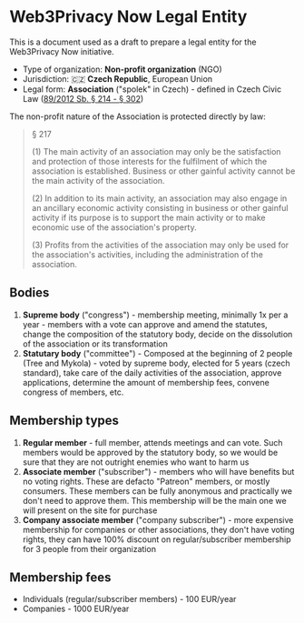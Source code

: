 # Web3Privacy Now Legal Entity

This is a document used as a draft to prepare a legal entity for the Web3Privacy Now initiative.

* Type of organization: **Non-profit organization** (NGO)
* Jurisdiction: 🇨🇿 **Czech Republic**, European Union
* Legal form: **Association** ("spolek" in Czech) - defined in Czech Civic Law ([89/2012 Sb. § 214 - § 302](https://www.zakonyprolidi.cz/cs/2012-89#f4579519))

The non-profit nature of the Association is protected directly by law:

> § 217
>
> (1) The main activity of an association may only be the satisfaction and protection of those interests for the fulfilment of which the association is established. Business or other gainful activity cannot be the main activity of the association.
> 
> (2) In addition to its main activity, an association may also engage in an ancillary economic activity consisting in business or other gainful activity if its purpose is to support the main activity or to make economic use of the association's property.
>
> (3) Profits from the activities of the association may only be used for the association's activities, including the administration of the association.

## Bodies

1. **Supreme body** ("congress") - membership meeting, minimally 1x per a year - members with a vote can approve and amend the statutes, change the composition of the statutory body, decide on the dissolution of the association or its transformation
2. **Statutary body** ("committee") - Composed at the beginning of 2 people (Tree and Mykola) - voted by supreme body, elected for 5 years (czech standard), take care of the daily activities of the association, approve applications, determine the amount of membership fees, convene congress of members, etc.

## Membership types

1. **Regular member** - full member, attends meetings and can vote. Such members would be approved by the statutory body, so we would be sure that they are not outright enemies who want to harm us
2. **Associate member** ("subscriber") - members who will have benefits but no voting rights. These are defacto "Patreon" members, or mostly consumers. These members can be fully anonymous and practically we don't need to approve them. This membership will be the main one we will present on the site for purchase
3. **Company associate member** ("company subscriber") - more expensive membership for companies or other associations, they don't have voting rights, they can have 100% discount on regular/subscriber membership for 3 people from their organization

## Membership fees

* Individuals (regular/subscriber members) - 100 EUR/year
* Companies - 1000 EUR/year
